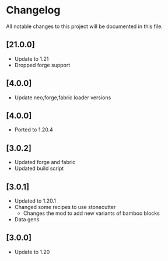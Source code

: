 # Changelog

All notable changes to this project will be documented in this file.

## [21.0.0]

- Update to 1.21
- Dropped forge support

## [4.0.0]

- Update neo,forge,fabric loader versions

## [4.0.0]

- Ported to 1.20.4

## [3.0.2]

- Updated forge and fabric
- Updated build script

## [3.0.1]

- Updated to 1.20.1
- Changed some recipes to use stonecutter
  - Changes the mod to add new variants of bamboo blocks
- Data gens

## [3.0.0]

- Update to 1.20